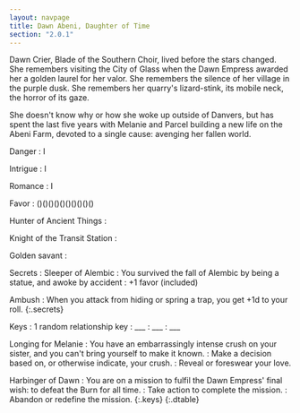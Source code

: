 ```yaml
---
layout: navpage
title: Dawn Abeni, Daughter of Time
section: "2.0.1"
---
```


Dawn Crier, Blade of the Southern Choir, lived before the stars changed.
She remembers visiting the City of Glass when the Dawn Empress awarded her a golden laurel for her valor.
She remembers the silence of her village in the purple dusk.
She remembers her quarry's lizard-stink, its mobile neck, the horror of its gaze.

She doesn't know why or how she woke up outside of Danvers, but has spent the last five years with Melanie and Parcel building a new life on the Abeni Farm, devoted to a single cause: avenging her fallen world.

Danger
: I

Intrigue
: I

Romance
: I

Favor
: ()()()()()()()()()()

Hunter of Ancient Things
:

Knight of the Transit Station
:

Golden savant
:

Secrets
:
  Sleeper of Alembic
    : You survived the fall of Alembic by being a statue, and awoke by accident
      : +1 favor (included)

  Ambush
    : When you attack from hiding or spring a trap, you get +1d to your roll.
  {:.secrets}

Keys
:
  1 random relationship key
  : ___
    : ___
    : ___

  Longing for Melanie
  : You have an embarrassingly intense crush on your sister, and you can't bring yourself to make it known.
    : Make a decision based on, or otherwise indicate, your crush.
    : Reveal or foreswear your love.

  Harbinger of Dawn
  : You are on a mission to fulfil the Dawn Empress' final wish: to defeat the Burn for all time.
    : Take action to complete the mission.
    : Abandon or redefine the mission.
  {:.keys}
{:.dtable}
